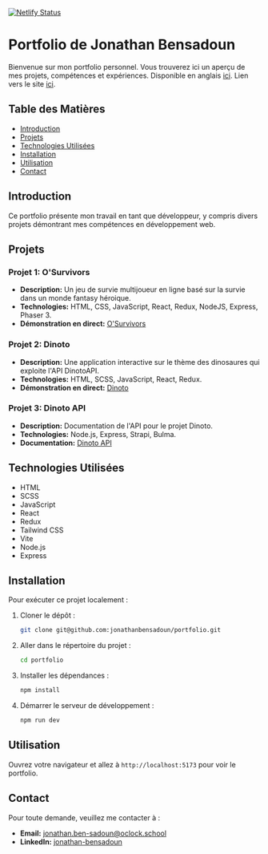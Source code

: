 [![Netlify Status](https://api.netlify.com/api/v1/badges/b2c53e07-bb54-43cb-bd85-1e3872ff70f5/deploy-status)](https://app.netlify.com/sites/jonathan-bensadoun/deploys)

# Portfolio de Jonathan Bensadoun

Bienvenue sur mon portfolio personnel. Vous trouverez ici un aperçu de mes projets, compétences et expériences.
Disponible en anglais [ici](README.md).
Lien vers le site [ici](https://jonathan-bensadoun.netlify.app/).

## Table des Matières

- [Introduction](#introduction)
- [Projets](#projets)
- [Technologies Utilisées](#technologies-utilisées)
- [Installation](#installation)
- [Utilisation](#utilisation)
- [Contact](#contact)

## Introduction

Ce portfolio présente mon travail en tant que développeur, y compris divers projets démontrant mes compétences en développement web.

## Projets

### Projet 1: O'Survivors

- **Description:** Un jeu de survie multijoueur en ligne basé sur la survie dans un monde fantasy héroique.
- **Technologies:** HTML, CSS, JavaScript, React, Redux, NodeJS, Express, Phaser 3.
- **Démonstration en direct:** [O'Survivors](https://osurvivors.netlify.app/)

### Projet 2: Dinoto

- **Description:** Une application interactive sur le thème des dinosaures qui exploite l'API DinotoAPI.
- **Technologies:** HTML, SCSS, JavaScript, React, Redux.
- **Démonstration en direct:** [Dinoto](https://dinoto.netlify.app/)

### Projet 3: Dinoto API

- **Description:** Documentation de l'API pour le projet Dinoto.
- **Technologies:** Node.js, Express, Strapi, Bulma.
- **Documentation:** [Dinoto API](https://dinotoapi.com/doc)

## Technologies Utilisées

- HTML
- SCSS
- JavaScript
- React
- Redux
- Tailwind CSS
- Vite
- Node.js
- Express

## Installation

Pour exécuter ce projet localement :

1. Cloner le dépôt :
   ```bash
   git clone git@github.com:jonathanbensadoun/portfolio.git
   ```
2. Aller dans le répertoire du projet :
   ```bash
   cd portfolio
   ```
3. Installer les dépendances :
   ```bash
   npm install
   ```
4. Démarrer le serveur de développement :
   ```bash
   npm run dev
   ```

## Utilisation

Ouvrez votre navigateur et allez à `http://localhost:5173` pour voir le portfolio.

## Contact

Pour toute demande, veuillez me contacter à :

- **Email:** [jonathan.ben-sadoun@oclock.school](mailto:jonathan.ben-sadoun@oclock.school)
- **LinkedIn:** [jonathan-bensadoun](https://www.linkedin.com/in/jonathan-bensadoun/)
